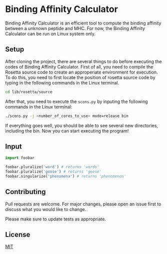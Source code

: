 # Binding Affinity Calculator
Binding Affinity Calculator is an efficient tool to compute the binding affinity between a unknown peptide and MHC. For now, the Binding Affinity Calculator can be run on Linux system only.

## Setup
After cloning the project, there are several things to do before executing the codes of Binding Affinity Calculator. First of all, you need to compile the Rosetta source code to create an approperiate environment for execution. To do this, you need to first locate the position of rosetta source code by typing in the following commands in the Linux terminal.
```bash
cd lib/rosetta/source
```
After that, you need to execute the `scons.py` by inputing the following commands in the Linux terminal:
```bash
./scons.py -j <number_of_cores_to_use> mode=release bin
```
If everything goes well, you should be able to see several new directories, including the bin. Now you can start executing the program!
## Input

```python
import foobar

foobar.pluralize('word') # returns 'words'
foobar.pluralize('goose') # returns 'geese'
foobar.singularize('phenomena') # returns 'phenomenon'
```

## Contributing
Pull requests are welcome. For major changes, please open an issue first to discuss what you would like to change.

Please make sure to update tests as appropriate.

## License
[MIT](https://choosealicense.com/licenses/mit/)
